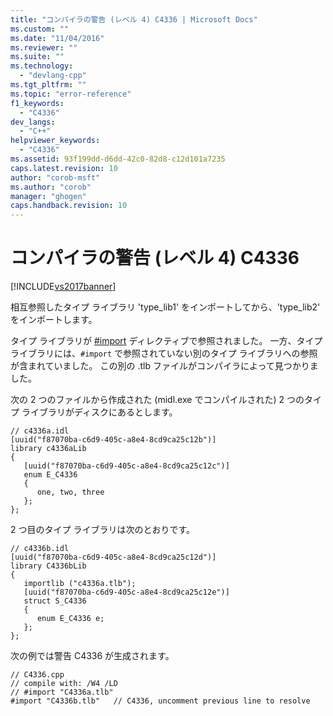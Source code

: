 ```yaml
---
title: "コンパイラの警告 (レベル 4) C4336 | Microsoft Docs"
ms.custom: ""
ms.date: "11/04/2016"
ms.reviewer: ""
ms.suite: ""
ms.technology: 
  - "devlang-cpp"
ms.tgt_pltfrm: ""
ms.topic: "error-reference"
f1_keywords: 
  - "C4336"
dev_langs: 
  - "C++"
helpviewer_keywords: 
  - "C4336"
ms.assetid: 93f199dd-d6dd-42c0-82d8-c12d101a7235
caps.latest.revision: 10
author: "corob-msft"
ms.author: "corob"
manager: "ghogen"
caps.handback.revision: 10
---
```

# コンパイラの警告 (レベル 4) C4336
[!INCLUDE[vs2017banner](../../assembler/inline/includes/vs2017banner.md)]

相互参照したタイプ ライブラリ 'type\_lib1' をインポートしてから、'type\_lib2' をインポートします。  
  
 タイプ ライブラリが [\#import](../Topic/%23import%20Directive%20\(C++\).md) ディレクティブで参照されました。  一方、タイプ ライブラリには、`#import` で参照されていない別のタイプ ライブラリへの参照が含まれていました。  この別の .tlb ファイルがコンパイラによって見つかりました。  
  
 次の 2 つのファイルから作成された \(midl.exe でコンパイルされた\) 2 つのタイプ ライブラリがディスクにあるとします。  
  
```  
// c4336a.idl  
[uuid("f87070ba-c6d9-405c-a8e4-8cd9ca25c12b")]  
library c4336aLib  
{  
   [uuid("f87070ba-c6d9-405c-a8e4-8cd9ca25c12c")]  
   enum E_C4336  
   {  
      one, two, three  
   };  
};  
```  
  
 2 つ目のタイプ ライブラリは次のとおりです。  
  
```  
// c4336b.idl  
[uuid("f87070ba-c6d9-405c-a8e4-8cd9ca25c12d")]  
library C4336bLib  
{  
   importlib ("c4336a.tlb");  
   [uuid("f87070ba-c6d9-405c-a8e4-8cd9ca25c12e")]  
   struct S_C4336  
   {  
      enum E_C4336 e;  
   };  
};  
```  
  
 次の例では警告 C4336 が生成されます。  
  
```  
// C4336.cpp  
// compile with: /W4 /LD  
// #import "C4336a.tlb"  
#import "C4336b.tlb"   // C4336, uncomment previous line to resolve  
```